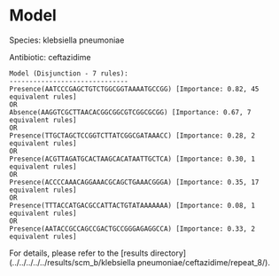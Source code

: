 
# Model

Species: klebsiella pneumoniae

Antibiotic: ceftazidime

```
Model (Disjunction - 7 rules):
------------------------------
Presence(AATCCCGAGCTGTCTGGCGGTAAAATGCCGG) [Importance: 0.82, 45 equivalent rules]
OR
Absence(AAGGTCGCTTAACACGGCGGCGTCGGCGCGG) [Importance: 0.67, 7 equivalent rules]
OR
Presence(TTGCTAGCTCCGGTCTTATCGGCGATAAACC) [Importance: 0.28, 2 equivalent rules]
OR
Presence(ACGTTAGATGCACTAAGCACATAATTGCTCA) [Importance: 0.30, 1 equivalent rules]
OR
Presence(ACCCCAAACAGGAAACGCAGCTGAAACGGGA) [Importance: 0.35, 17 equivalent rules]
OR
Presence(TTTACCATGACGCCATTACTGTATAAAAAAA) [Importance: 0.08, 1 equivalent rules]
OR
Presence(AATACCGCCAGCCGACTGCCGGGAGAGGCCA) [Importance: 0.33, 2 equivalent rules]

```

For details, please refer to the [results directory](../../../../../results/scm_b/klebsiella pneumoniae/ceftazidime/repeat_8/).

